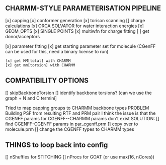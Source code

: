 ## CHARMM-STYLE PARAMETERISATION PIPELINE

[x] capping
[x] conformer generation
[x] torison scanning
[] charge calculations
    [x] ORCA SOLVATOR for water interaction energies
    [x] GEOM_OPTS
    [x] SINGLE POINTS
    [x] multiwfn for charge fitting
    [ ] get donor/acceptors
    
[x] parameter fitting
    [x] get starting parameter set for molecule
        (CGenFF can be used for this, need a binary license to run)
         
    [x] get MM[total] with CHARMM
    [x] get mm[torsion] with CHARMM



## COMPATIBILITY OPTIONS
[] skipBackboneTorsion
    [] identify backbone torsions? [can we use the graph + N and C termini]

Tried to map capping groups to CHARMM backbone types
PROBLEM Building PSF from resulting RTF and PRM pair
I think the issue is that the CGENFF params for CGENFF--CHARMM params don't exist
SOLUTION:
[] find CGENFF-CGENFF params in par_cgenff.prm
[] copy over to molecule.prm
[] change the CGENFF types to CHARMM types 

## THINGS to loop back into config
[] nShuffles for STITCHING
[] nProcs for GOAT (or use max(16, nCores))